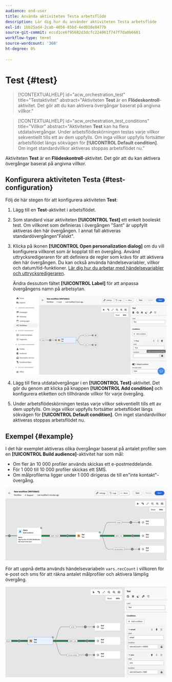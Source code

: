 ```yaml
---
audience: end-user
title: Använda aktiviteten Testa arbetsflöde
description: Lär dig hur du använder aktiviteten Testa arbetsflöde
exl-id: 1bb25ad4-2cab-4656-85bd-4ed018e8477b
source-git-commit: eccd1ce6f95682d3dcfc224061f747f7da0b6681
workflow-type: tm+mt
source-wordcount: '368'
ht-degree: 0%

---
```



# Test {#test}

>[!CONTEXTUALHELP]
>id="acw_orchestration_test"
>title="Testaktivitet"
>abstract="Aktiviteten **Test** är en **Flödeskontroll**-aktivitet. Det gör att du kan aktivera övergångar baserat på angivna villkor."

>[!CONTEXTUALHELP]
>id="acw_orchestration_test_conditions"
>title="Villkor"
>abstract="Aktiviteten **Test** kan ha flera utdataövergångar. Under arbetsflödeskörningen testas varje villkor sekventiellt tills ett av dem uppfylls. Om inga villkor uppfylls fortsätter arbetsflödet längs sökvägen för **[!UICONTROL Default condition]**. Om inget standardvillkor aktiveras stoppas arbetsflödet nu."

Aktiviteten **Test** är en **Flödeskontroll**-aktivitet. Det gör att du kan aktivera övergångar baserat på angivna villkor.

## Konfigurera aktiviteten Testa {#test-configuration}

Följ de här stegen för att konfigurera aktiviteten **Test**:

1. Lägg till en **Test**-aktivitet i arbetsflödet.

1. Som standard visar aktiviteten **[!UICONTROL Test]** ett enkelt booleskt test. Om villkoret som definieras i övergången &quot;Sant&quot; är uppfyllt aktiveras den här övergången. I annat fall aktiveras standardövergången&quot;Falskt&quot;.

1. Klicka på ikonen **[!UICONTROL Open personalization dialog]** om du vill konfigurera villkoret som är kopplat till en övergång. Använd uttrycksredigeraren för att definiera de regler som krävs för att aktivera den här övergången. Du kan också använda händelsevariabler, villkor och datum/tid-funktioner. [Lär dig hur du arbetar med händelsevariabler och uttrycksredigeraren](../event-variables.md).

   Ändra dessutom fältet **[!UICONTROL Label]** för att anpassa övergångens namn på arbetsytan.

   ![Standardkonfiguration för testaktiviteten](../assets/workflow-test-default.png)

1. Lägg till flera utdataövergångar i en **[!UICONTROL Test]**-aktivitet. Det gör du genom att klicka på knappen **[!UICONTROL Add condition]** och konfigurera etiketten och tillhörande villkor för varje övergång.

1. Under arbetsflödeskörningen testas varje villkor sekventiellt tills ett av dem uppfylls. Om inga villkor uppfylls fortsätter arbetsflödet längs sökvägen för **[!UICONTROL Default condition]**. Om inget standardvillkor aktiveras stoppas arbetsflödet nu.

## Exempel {#example}

I det här exemplet aktiveras olika övergångar baserat på antalet profiler som en **[!UICONTROL Build audience]**-aktivitet har som mål:
* Om fler än 10 000 profiler används skickas ett e-postmeddelande.
* För 1 000 till 10 000 profiler skickas ett SMS.
* Om målprofilerna ligger under 1 000 dirigeras de till en&quot;inte kontakt&quot;-övergång.

![Exempel på testaktivitetsövergångar](../assets/workflow-test-example.png)

För att uppnå detta används händelsevariabeln `vars.recCount` i villkoren för e-post och sms för att räkna antalet målprofiler och aktivera lämplig övergång.

![Konfiguration av Exempel på testaktivitet](../assets/workflow-test-example-config.png)
